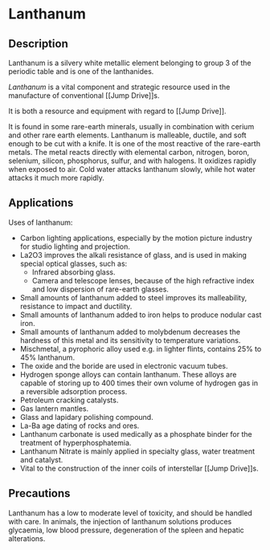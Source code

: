 # Lanthanum

## Description
Lanthanum is a silvery white metallic element belonging to group 3 of the periodic table and is one of the lanthanides.

_Lanthanum_ is a vital component and strategic resource used in the manufacture of conventional [[Jump Drive]]s.

It is both a resource and equipment with regard to [[Jump Drive]].

It is found in some rare-earth minerals, usually in combination with cerium and other rare earth elements. Lanthanum is malleable, ductile, and soft enough to be cut with a knife. It is one of the most reactive of the rare-earth metals. The metal reacts directly with elemental carbon, nitrogen, boron, selenium, silicon, phosphorus, sulfur, and with halogens. It oxidizes rapidly when exposed to air. Cold water attacks lanthanum slowly, while hot water attacks it much more rapidly.

## Applications

Uses of lanthanum:

- Carbon lighting applications, especially by the motion picture industry for studio lighting and projection.
- La2O3 improves the alkali resistance of glass, and is used in making special optical glasses, such as:
    - Infrared absorbing glass.
    - Camera and telescope lenses, because of the high refractive index and low dispersion of rare-earth glasses.
- Small amounts of lanthanum added to steel improves its malleability, resistance to impact and ductility.
- Small amounts of lanthanum added to iron helps to produce nodular cast iron.
- Small amounts of lanthanum added to molybdenum decreases the hardness of this metal and its sensitivity to temperature variations.
- Mischmetal, a pyrophoric alloy used e.g. in lighter flints, contains 25% to 45% lanthanum.
- The oxide and the boride are used in electronic vacuum tubes.
- Hydrogen sponge alloys can contain lanthanum. These alloys are capable of storing up to 400 times their own volume of hydrogen gas in a reversible adsorption process.
- Petroleum cracking catalysts.
- Gas lantern mantles.
- Glass and lapidary polishing compound.
- La-Ba age dating of rocks and ores.
- Lanthanum carbonate is used medically as a phosphate binder for the treatment of hyperphosphatemia.
- Lanthanum Nitrate is mainly applied in specialty glass, water treatment and catalyst.
- Vital to the construction of the inner coils of interstellar [[Jump Drive]]s.


## Precautions
Lanthanum has a low to moderate level of toxicity, and should be handled with care. In animals, the injection of lanthanum solutions produces glycaemia, low blood pressure, degeneration of the spleen and hepatic alterations.